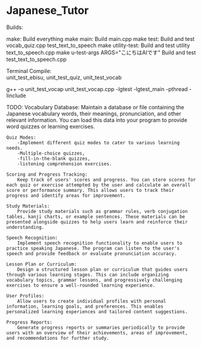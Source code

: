 # Japanese_Tutor

Builds:

make:                                   Build everything
make main:                              Build main.cpp
make test:                              Build and test vocab_quiz.cpp test_text_to_speech
make utility-test:                      Build and test utility text_to_speech.cpp
make u-test-args ARGS="こにちはAIです"   Build and test test_text_to_speech.cpp

 Terminal Compile:   
 unit_test_ebisu, unit_test_quiz, unit_test_vocab

 g++ -o unit_test_vocap unit_test_vocap.cpp -lgtest -lgtest_main -pthread -Iinclude

TODO: 
    Vocabulary Database: Maintain a database or file containing the Japanese vocabulary words, their meanings, pronunciation, and other relevant information. You can load this data into your program to provide word quizzes or learning exercises.

    Quiz Modes: 
        -Implement different quiz modes to cater to various learning needs. 
        -Multiple-choice quizzes, 
        -fill-in-the-blank quizzes,
        -listening comprehension exercises.

    Scoring and Progress Tracking: 
        Keep track of users' scores and progress. You can store scores for each quiz or exercise attempted by the user and calculate an overall score or performance summary. This allows users to track their progress and identify areas for improvement.

    Study Materials: 
        Provide study materials such as grammar rules, verb conjugation tables, kanji charts, or example sentences. These materials can be presented alongside quizzes to help users learn and reinforce their understanding.

    Speech Recognition: 
        Implement speech recognition functionality to enable users to practice speaking Japanese. The program can listen to the user's speech and provide feedback or evaluate pronunciation accuracy.

    Lesson Plan or Curriculum: 
        Design a structured lesson plan or curriculum that guides users through various learning stages. This can include organizing vocabulary topics, grammar lessons, and progressively challenging exercises to ensure a well-rounded learning experience.

    User Profiles: 
        Allow users to create individual profiles with personal information, learning goals, and preferences. This enables personalized learning experiences and tailored content suggestions.

    Progress Reports: 
        Generate progress reports or summaries periodically to provide users with an overview of their achievements, areas of improvement, and recommendations for further study.
